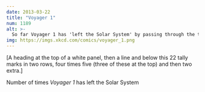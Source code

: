 ```yaml
---
date: 2013-03-22
title: "Voyager 1"
num: 1189
alt: >-
  So far Voyager 1 has 'left the Solar System' by passing through the termination shock three times, the heliopause twice, and once each through the heliosheath, heliosphere, heliodrome, auroral discontinuity, Heaviside layer, trans-Neptunian panic zone, magnetogap, US Census Bureau Solar System statistical boundary, Kuiper gauntlet, Oort void, and crystal sphere holding the fixed stars.
img: https://imgs.xkcd.com/comics/voyager_1.png
---
```

[A heading at the top of a white panel, then a line and below this 22 tally marks in two rows, four times five (three of these at the top) and then two extra.]

Number of times *Voyager 1* has left the Solar System